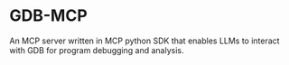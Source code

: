 # GDB-MCP
An MCP server written in MCP python SDK that enables LLMs to interact with GDB for program debugging and analysis.
